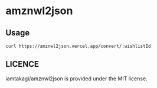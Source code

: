 # amznwl2json

## Usage
```console
curl https://amznwl2json.vercel.app/convert/:wishlistId
```
## LICENCE
iamtakagi/amznwl2json is provided under the MIT license.
